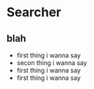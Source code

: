 # Searcher


## blah
- first thing i wanna say
- secon thing i wanna say
- first thing i wanna say
- first thing i wanna say
